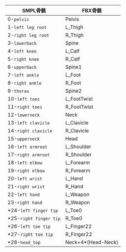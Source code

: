 | SMPL骨骼 | FBX骨骼            |
| ---------- | -------------------- |
| 0-`pelvis`       | Pelvis             |
| 1-`left leg root`       | L_Thigh            |
| 2-`right leg root`       | R_Thigh            |
| 3-`lowerback`       | Spine              |
| 4-`left knee`       | L_Calf             |
| 5-`right knee`       | R_Calf             |
| 6-`upperback`       | Spine1             |
| 7-`left ankle`       | L_Foot             |
| 8-`right ankle`       | R_Foot             |
| 9-`thorax`       | Spine2             |
| 10-`left toes`      | L_FootTwist        |
| 11-`right toes`      | R_FootTwist        |
| 12-`lowerneck`      | Neck               |
| 13-`left clavicle`      | L_Clavicle         |
| 14-`right clavicle`      | R_Clavicle         |
| 15-`upperneck`      | Head               |
| 16-`left armroot`      | L_Shoulder         |
| 17-`right armroot`      | R_Shoulder         |
| 18-`left elbow`      | L_Forearm          |
| 19-`right elbow`      | R_Forearm          |
| 20-`left wrist`      | L_Hand             |
| 21-`right wrist`      | R_Hand             |
| 22-`left hand`      | L_Weapon           |
| 23-`right hand`      | R_Weapon           |
| *24-`left finger tip`     | L_Toe0             |
| *25-`right finger tip`     | R_Toe0             |
| *26-`left toe tip`     | L_Finger22         |
| *27-`right toe tip`     | R_Finger22         |
| *28-`head_top`     | Neck+4*(Head-Neck) |